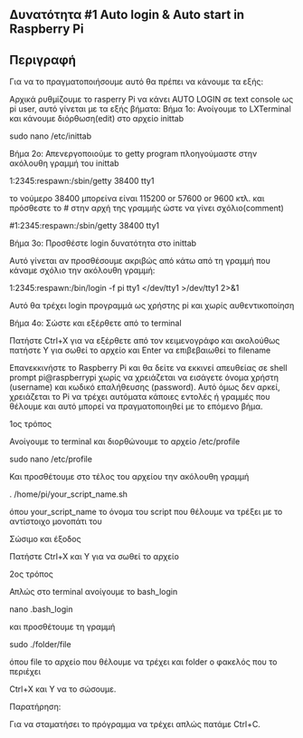 ## Δυνατότητα #1 Auto login & Auto start in Raspberry Pi
## Περιγραφή
Για να το πραγματοποιήσουμε αυτό θα πρέπει να κάνουμε τα εξής:

Αρχικά ρυθμίζουμε το rasperry Pi να κάνει AUTO LOGIN σε text console ως pi user,
αυτό γίνεται με τα εξής βήματα:
Βήμα 1ο: Ανοίγουμε το LXTerminal και κάνουμε διόρθωση(edit) στο αρχείο inittab

sudo nano /etc/inittab

Βήμα 2ο: Απενεργοποιούμε το getty program
πλοηγούμαστε στην ακόλουθη γραμμή του inittab

1:2345:respawn:/sbin/getty 38400 tty1

το νούμερο 38400 μπορείνα είναι 115200 or 57600 or 9600 κτλ.
και πρόσθεστε το # στην αρχή της γραμμής ώστε να γίνει σχόλιο(comment)

\#1:2345:respawn:/sbin/getty 38400 tty1

Βήμα 3ο: Προσθέστε login δυνατότητα στο inittab

Αυτό γίνεται αν προσθέσουμε ακριβώς από κάτω από τη γραμμή που κάναμε σχόλιο την ακόλουθη γραμμή:

1:2345:respawn:/bin/login -f pi tty1 </dev/tty1 >/dev/tty1 2>&1

Αυτό θα τρέχει login προγραμμά ως χρήστης pi και χωρίς αυθεντικοποίηση

Βήμα 4ο: Σώστε και εξέρθετε από το terminal

Πατήστε Ctrl+X για να εξέρθετε από τον κειμενογράφο και ακολούθως πατήστε Y για σωθεί το αρχείο και Enter να επιβεβαιωθεί το filename

Επανεκκινήστε το Raspberry Pi και θα δείτε να εκκινεί απευθείας σε shell prompt pi@raspberrypi χωρίς να χρειάζεται να εισάγετε όνομα χρήστη (username) και κωδικό επαλήθευσης 
(password). 
Αυτό όμως δεν αρκεί, χρειάζεται το Pi να τρέχει αυτόματα κάποιες εντολές ή γραμμές που θέλουμε και αυτό μπορεί να πραγματοποιηθεί με το επόμενο βήμα.

1ος τρόπος 

Ανοίγουμε το terminal και διορθώνουμε το αρχείο /etc/profile

sudo nano /etc/profile

Και προσθέτουμε στο τέλος του αρχείου την ακόλουθη γραμμή

. /home/pi/your_script_name.sh

όπου your_script_name το όνομα του script που θέλουμε να τρέξει με το αντίστοιχο μονοπάτι του

Σώσιμο και έξοδος

Πατήστε Ctrl+X και Y για να σωθεί το αρχείο

2ος τρόπος 

Απλώς στο terminal  ανοίγουμε το bash_login

nano .bash_login

και προσθέτουμε τη γραμμή

sudo ./folder/file

όπου file το αρχείο που θέλουμε να τρέχει και folder ο φακελός που το περιέχει

Ctrl+X και Y να το σώσουμε.

Παρατήρηση:

Για να σταματήσει το πρόγραμμα να τρέχει απλώς πατάμε Ctrl+C.
